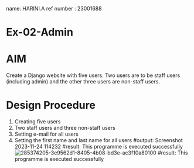 name: HARINI.A ref number : 23001688
# Ex-02-Admin
# AIM
Create a Django website with five users. Two users are to be staff users (including admin) and the other three users are non-staff users.
# Design Procedure
1. Creating five users
2. Two staff users and three non-staff users
3. Setting e-mail for all users
4. Setting the first name and last name for all users #output: Screenshot 2023-11-24 114232 #result: This programme is executed successfully
![285374205-3e9562d1-8405-4b08-bd3e-ac3f10a80100](https://github.com/harinianand21/ODD2023-WT-Ex-02-Admin/assets/145742813/2e10b1d9-7565-4a6b-be2f-25b13fc70605)
#result: This programme is executed successfully
